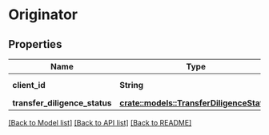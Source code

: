 # Originator

## Properties

Name | Type | Description | Notes
------------ | ------------- | ------------- | -------------
**client_id** | **String** | Originator’s client ID. | 
**transfer_diligence_status** | [**crate::models::TransferDiligenceStatus**](TransferDiligenceStatus.md) |  | 

[[Back to Model list]](../README.md#documentation-for-models) [[Back to API list]](../README.md#documentation-for-api-endpoints) [[Back to README]](../README.md)


